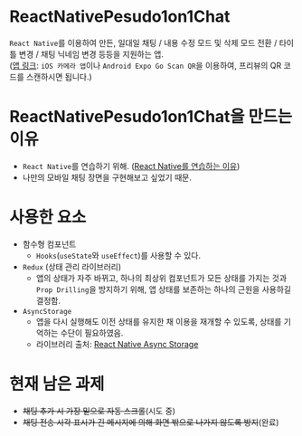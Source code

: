 # ReactNativePesudo1on1Chat
`React Native`를 이용하여 만든, 일대일 채팅 / 내용 수정 모드 및 삭제 모드 전환 / 타이틀 변경 / 채팅 닉네임 변경 등등을 지원하는 앱.   
([앱 링크](https://expo.dev/@kuman514/ReactNativePseudo1on1Chat): `iOS 카메라 앱`이나 `Android Expo Go Scan QR`을 이용하여, 프리뷰의 QR 코드를 스캔하시면 됩니다.)

# ReactNativePesudo1on1Chat을 만드는 이유
- `React Native`를 연습하기 위해. ([React Native를 연습하는 이유](https://github.com/kuman514/ReactNativePractice#react-native%EB%A5%BC-%EB%B0%B0%EC%9A%B0%EA%B3%A0%EC%9E%90-%ED%95%98%EB%8A%94-%EC%9D%B4%EC%9C%A0))
- 나만의 모바일 채팅 장면을 구현해보고 싶었기 때문.

# 사용한 요소
- 함수형 컴포넌트
  - `Hooks`(`useState`와 `useEffect`)를 사용할 수 있다.
- `Redux` (상태 관리 라이브러리)
  - 앱의 상태가 자주 바뀌고, 하나의 최상위 컴포넌트가 모든 상태를 가지는 것과 `Prop Drilling`을 방지하기 위해, 앱 상태를 보존하는 하나의 근원을 사용하길 결정함.
- `AsyncStorage`
  - 앱을 다시 실행해도 이전 상태를 유지한 채 이용을 재개할 수 있도록, 상태를 기억하는 수단이 필요하였음.
  - 라이브러리 출처: [React Native Async Storage](https://react-native-async-storage.github.io/async-storage/)

# 현재 남은 과제
- ~~채팅 추가 시 가장 밑으로 자동 스크롤~~(시도 중)
- ~~채팅 전송 시각 표시가 긴 메시지에 의해 화면 밖으로 나가지 않도록 방지~~(완료)

